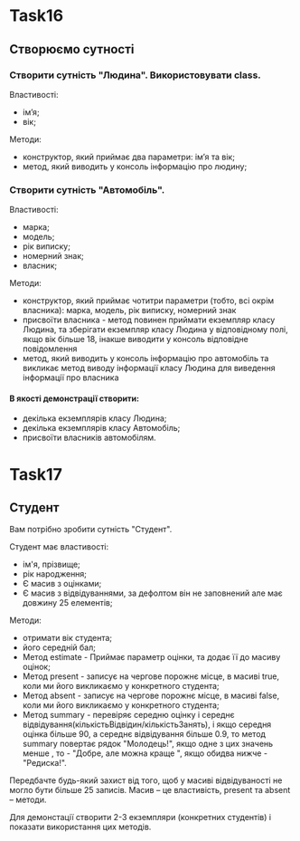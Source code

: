 # Task16

## Створюємо сутності

### Створити сутність "Людина". Використовувати class.

Властивості:
* імʼя;
* вік;

Методи:
* конструктор, який приймає два параметри: імʼя та вік;
* метод, який виводить у консоль інформацію про людину;

### Створити сутність "Автомобіль".

Властивості:
* марка;
* модель;
* рік виписку;
* номерний знак;
* власник;

Методи:
* конструктор, який приймає чотитри параметри (тобто, всі окрім власника): марка, модель, рік виписку, номерний знак
* присвоїти власника - метод повинен приймати екземпляр класу Людина, та зберігати екземпляр класу Людина у відповідному полі, якщо вік більше 18, інакше виводити у консоль відповідне повідомлення
* метод, який виводить у консоль інформацію про автомобіль та викликає метод виводу інформації класу Людина для виведення інформації про власника

#### В якості демонстрації створити:
* декілька екземплярів класу Людина;
* декілька екземплярів класу Автомобіль;
* присвоїти власників автомобілям.

# Task17

## Студент

Вам потрібно зробити сутність "Студент".

Студент має властивості:
* ім'я, прізвище;
* рік народження;
* Є масив з оцінками;
* Є масив з відвідуваннями, за дефолтом він не заповнений але має довжину 25 елементів;


Методи: 
* отримати вік студента;
* його середній бал;
* Метод estimate - Приймає параметр оцінки, та додає її до масиву оцінок;
* Метод present - записує на чергове порожнє місце, в масиві true, коли ми його викликаємо у конкретного студента;
* Метод absent - записує на чергове порожнє місце, в масиві false, коли ми його викликаємо у конкретного студента;
* Метод summary - перевіряє середню оцінку і середнє відвідування(кількістьВідвідин/кількістьЗанять), 
і якщо середня оцінка більше 90, а середнє відвідування більше 0.9, то метод summary повертає рядок "Молодець!", 
якщо одне з цих значень менше , то - "Добре, але можна краще ", якщо обидва нижче - "Редиска!".


Передбачте будь-який захист від того, щоб у масиві відвідуваності не могло бути більше 25 записів. Масив – це властивість, present та absent – методи.

Для демонстації створити 2-3 екземпляри (конкретних студентів) і показати використання цих методів.
